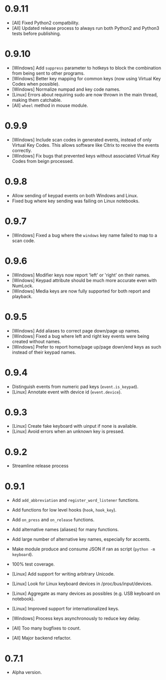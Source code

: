 # 0.9.11

- [All] Fixed Python2 compatbility.
- [All] Updated release process to always run both Python2 and Python3 tests before publishing.


# 0.9.10

- [Windows] Add `suppress` parameter to hotkeys to block the combination from being sent to other programs.
- [Windows] Better key mapping for common keys (now using Virtual Key Codes when possible).
- [Windows] Normalize numpad and key code names.
- [Linux] Errors about requiring sudo are now thrown in the main thread, making them catchable.
- [All] `wheel` method in mouse module.


# 0.9.9

- [Windows] Include scan codes in generated events, instead of only Virtual Key Codes. This allows software like Citrix to receive the events correctly.
- [Windows] Fix bugs that prevented keys without associated Virtual Key Codes from beign processed.


# 0.9.8

- Allow sending of keypad events on both Windows and Linux.
- Fixed bug where key sending was failing on Linux notebooks.


# 0.9.7

- [Windows] Fixed a bug where the `windows` key name failed to map to a scan code.


# 0.9.6

- [Windows] Modifier keys now report 'left' or 'right' on their names.
- [Windows] Keypad attribute should be much more accurate even with NumLock.
- [Windows] Media keys are now fully supported for both report and playback.


# 0.9.5

- [Windows] Add aliases to correct page down/page up names.
- [Windows] Fixed a bug where left and right key events were being created without names.
- [Windows] Prefer to report home/page up/page down/end keys as such instead of their keypad names.


# 0.9.4

- Distinguish events from numeric pad keys (`event.is_keypad`).
- [Linux] Annotate event with device id (`event.device`).


# 0.9.3

- [Linux] Create fake keyboard with uinput if none is available.
- [Linux] Avoid errors when an unknown key is pressed.


# 0.9.2

- Streamline release process


# 0.9.1

- Add `add_abbreviation` and `register_word_listener` functions.
- Add functions for low level hooks (`hook`, `hook_key`).
- Add `on_press` and `on_release` functions.
- Add alternative names (aliases) for many functions.
- Add large number of alternative key names, especially for accents.
- Make module produce and consume JSON if ran as script (`python -m keyboard`).
- 100% test coverage.

- [Linux] Add support for writing arbitrary Unicode.
- [Linux] Look for Linux keyboard devices in /proc/bus/input/devices.
- [Linux] Aggregate as many devices as possibles (e.g. USB keyboard on notebook).
- [Linux] Improved support for internationalized keys.

- [Windows] Process keys asynchronously to reduce key delay.

- [All] Too many bugfixes to count.
- [All] Major backend refactor.

# 0.7.1

- Alpha version.
